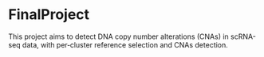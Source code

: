 # FinalProject
This project aims to detect DNA copy number alterations (CNAs) in scRNA-seq data, with per‑cluster reference selection and CNAs detection.

